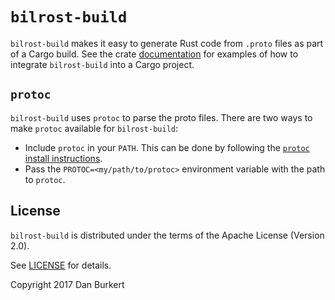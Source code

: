 # `bilrost-build`

`bilrost-build` makes it easy to generate Rust code from `.proto` files as part of
a Cargo build. See the crate [documentation](https://docs.rs/bilrost-build/) for examples
of how to integrate `bilrost-build` into a Cargo project.

## `protoc`

`bilrost-build` uses `protoc` to parse the proto files. There are two ways to make `protoc`
available for `bilrost-build`:

* Include `protoc` in your `PATH`. This can be done by following the [`protoc` install instructions].
* Pass the `PROTOC=<my/path/to/protoc>` environment variable with the path to
  `protoc`.

[`protoc` install instructions]: https://github.com/protocolbuffers/protobuf#protocol-compiler-installation

## License

`bilrost-build` is distributed under the terms of the Apache License (Version 2.0).

See [LICENSE](../LICENSE) for details.

Copyright 2017 Dan Burkert
